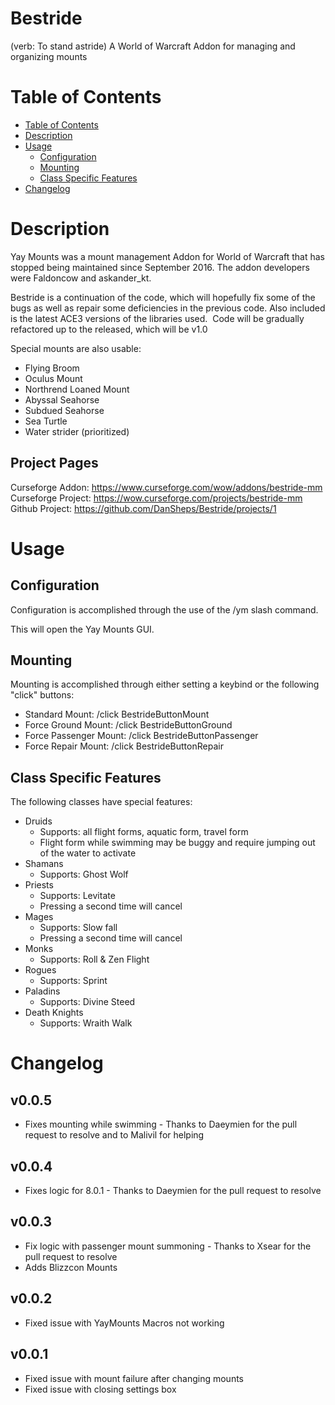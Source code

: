 # Bestride
(verb: To stand astride)
A World of Warcraft Addon for managing and organizing mounts

Table of Contents
=================
* [Table of Contents](#table-of-contents)
* [Description](#description)
* [Usage](#usage)
  * [Configuration](#configuration)
  * [Mounting](#mounting)
  * [Class Specific Features](#class-specific-features)
* [Changelog](#changelog)

Description
=================
Yay Mounts was a mount management Addon for World of Warcraft that has stopped being maintained since September 2016. The addon developers were Faldoncow and askander_kt.

Bestride is a continuation of the code, which will hopefully fix some of the bugs as well as repair some deficiencies in the previous code. Also included is the latest ACE3 versions of the libraries used.  Code will be gradually refactored up to the released, which will be v1.0

Special mounts are also usable:

* Flying Broom
* Oculus Mount
* Northrend Loaned Mount
* Abyssal Seahorse
* Subdued Seahorse
* Sea Turtle
* Water strider (prioritized)

Project Pages
-----------------

Curseforge Addon: https://www.curseforge.com/wow/addons/bestride-mm
Curseforge Project: https://wow.curseforge.com/projects/bestride-mm
Github Project: https://github.com/DanSheps/Bestride/projects/1

Usage
=================

Configuration
-----------------

Configuration is accomplished through the use of the /ym slash command.

This will open the Yay Mounts GUI.

Mounting
-----------------

Mounting is accomplished through either setting a keybind or the following "click" buttons:

* Standard Mount: /click BestrideButtonMount
* Force Ground Mount: /click BestrideButtonGround
* Force Passenger Mount: /click BestrideButtonPassenger
* Force Repair Mount: /click BestrideButtonRepair

Class Specific Features
-----------------

The following classes have special features:

* Druids
  * Supports: all flight forms, aquatic form, travel form
  * Flight form while swimming may be buggy and require jumping out of the water to activate
* Shamans
  * Supports: Ghost Wolf
* Priests
  * Supports: Levitate
  * Pressing a second time will cancel
* Mages
  * Supports: Slow fall
  * Pressing a second time will cancel
* Monks
  * Supports: Roll & Zen Flight
* Rogues
  * Supports: Sprint
* Paladins
  * Supports: Divine Steed
* Death Knights
  * Supports: Wraith Walk

Changelog
=================
v0.0.5
-----------------
* Fixes mounting while swimming - Thanks to Daeymien for the pull request to resolve and to Malivil for helping

v0.0.4
-----------------
* Fixes logic for 8.0.1 - Thanks to Daeymien for the pull request to resolve

v0.0.3
-----------------
* Fix logic with passenger mount summoning - Thanks to Xsear for the pull request to resolve
* Adds Blizzcon Mounts

v0.0.2
-----------------

* Fixed issue with YayMounts Macros not working

v0.0.1
-----------------

* Fixed issue with mount failure after changing mounts
* Fixed issue with closing settings box
